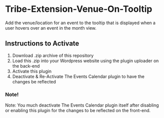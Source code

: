 # Tribe-Extension-Venue-On-Tooltip
Add the venue/location for an event to the tooltip that is displayed when a user hovers over an event in the month view.

## Instructions to Activate
1. Download .zip archive of this repository
2. Load this .zip into your Wordpress website using the plugin uploader on the back-end
3. Activate this plugin
4. Deactivate & Re-Activate The Events Calendar plugin to have the changes be reflected

### Note!
Note: You much deactivate The Events Calendar plugin itself after disabling or enabling this plugin for the changes to be reflected on the front-end.
